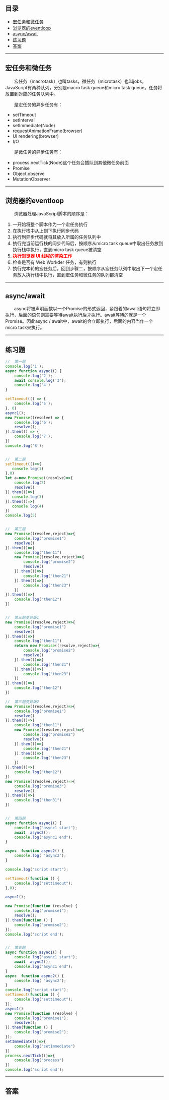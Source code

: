 ## **目录**
- [宏任务和微任务](#macroandmicro)
- [浏览器的eventloop](#browser)
- [async/await](#asyncawait)
- [练习题](#example)
- [答案](#answer)
---
## <span id="macroandmicro">**宏任务和微任务**</span>

&emsp;&emsp;宏任务（macrotask）也叫tasks，微任务（microtask）也叫jobs，JavaScript有两种队列，分别是macro task queue和micro task queue。任务将放置到对应的任务队列中。

&emsp;&emsp;是宏任务的异步任务有：
- setTimeout
- setInterval
- setImmediate(Node)
- requestAnimationFrame(browser)
- UI rendering(browser)
- I/O

&emsp;&emsp;是微任务的异步任务有：
- process.nextTick(Node)这个任务会插队到其他微任务前面
- Promise
- Object.observe
- MutationObserver


---
## <span id="browser">**浏览器的eventloop**</span>

&emsp;&emsp;浏览器处理JavaScript脚本的顺序是：
1. 一开始将整个脚本作为一个宏任务执行
2. 在执行栈中从上到下执行同步代码
3. 执行到异步代码就将其放入所属的任务队列中
4. 执行完当前运行栈的同步代码后，按顺序从micro task queue中取出任务放到执行栈中执行，直到micro task queue被清空
5. <font color="red">**执行浏览器 UI 线程的渲染工作**</font>
6. 检查是否有 Web Workder 任务，有则执行
7. 执行完本轮的宏任务后，回到步骤二，按顺序从宏任务队列中取出下一个宏任务放入执行栈中执行，直到宏任务和微任务的队列都清空



---
## <span id="asyncawait">**async/await**</span>

&emsp;&emsp;async将被声明函数以一个Promise的形式返回，紧跟着的await语句将立即执行，后面的语句则需要等待await执行后才执行。await等待的就是一个Promise。因此async / await中，await的会立即执行，后面的内容当作一个micro task来执行。

---
## <span id="example">**练习题**</span>

```js
//  第一题
console.log('1');
async function async1() {
    console.log('2');
    await console.log('3');
    console.log('4')
}

setTimeout(() => {
    console.log('5');
}, 0)
async1();
new Promise((resolve) => {
    console.log('6');
    resolve();
}).then(() => {
    console.log('7');
})
console.log('8');


//  第二题
setTimeout(()=>{
   console.log(1) 
},0)
let a=new Promise((resolve)=>{
    console.log(2)
    resolve()
}).then(()=>{
   console.log(3) 
}).then(()=>{
   console.log(4) 
})
console.log(5) 


//  第三题
new Promise((resolve,reject)=>{
    console.log("promise1")
    resolve()
}).then(()=>{
    console.log("then11")
    new Promise((resolve,reject)=>{
        console.log("promise2")
        resolve()
    }).then(()=>{
        console.log("then21")
    }).then(()=>{
        console.log("then23")
    })
}).then(()=>{
    console.log("then12")
})


//  第三题变异版1
new Promise((resolve,reject)=>{
    console.log("promise1")
    resolve()
}).then(()=>{
    console.log("then11")
    return new Promise((resolve,reject)=>{
        console.log("promise2")
        resolve()
    }).then(()=>{
        console.log("then21")
    }).then(()=>{
        console.log("then23")
    })
}).then(()=>{
    console.log("then12")
})

//  第三题变异版2
new Promise((resolve,reject)=>{
    console.log("promise1")
    resolve()
}).then(()=>{
    console.log("then11")
    new Promise((resolve,reject)=>{
        console.log("promise2")
        resolve()
    }).then(()=>{
        console.log("then21")
    }).then(()=>{
        console.log("then23")
    })
}).then(()=>{
    console.log("then12")
})
new Promise((resolve,reject)=>{
    console.log("promise3")
    resolve()
}).then(()=>{
    console.log("then31")
})


//  第四题
async function async1() {
    console.log("async1 start");
    await  async2();
    console.log("async1 end");
}

async  function async2() {
    console.log( 'async2');
}

console.log("script start");

setTimeout(function () {
    console.log("settimeout");
},0);

async1();

new Promise(function (resolve) {
    console.log("promise1");
    resolve();
}).then(function () {
    console.log("promise2");
});
console.log('script end'); 


//  第五题
async function async1() {
    console.log("async1 start");
    await  async2();
    console.log("async1 end");
}
async  function async2() {
    console.log( 'async2');
}
console.log("script start");
setTimeout(function () {
    console.log("settimeout");
});
async1()
new Promise(function (resolve) {
    console.log("promise1");
    resolve();
}).then(function () {
    console.log("promise2");
});
setImmediate(()=>{
    console.log("setImmediate")
})
process.nextTick(()=>{
    console.log("process")
})
console.log('script end'); 
```
---
## <span id="answer">**答案**</span>

